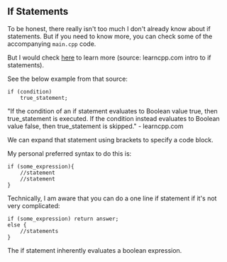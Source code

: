 ## If Statements

To be honest, there really isn't too much I don't already know about if statements. But if you need to know more, you can check some of the accompanying `main.cpp` code.

But I would check [here](https://www.learncpp.com/cpp-tutorial/introduction-to-if-statements/) to learn more (source: learncpp.com intro to if statements). 

See the below example from that source:

```
if (condition)
    true_statement;
```

"If the condition of an if statement evaluates to Boolean value true, then true_statement is executed. If the condition instead evaluates to Boolean value false, then true_statement is skipped." - learncpp.com

We can expand that statement using brackets to specify a code block. 


My personal preferred syntax to do this is: 

```
if (some_expression){
    //statement
    //statement
}
```

Technically, I am aware that you can do a one line if statement if it's not very complicated:

```
if (some_expression) return answer;
else {
    //statements
}
```


The if statement inherently evaluates a boolean expression. 